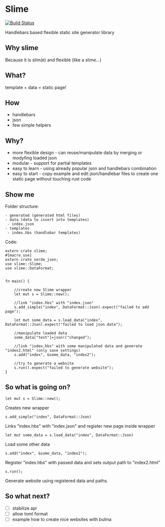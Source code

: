 # Slime
[![Build Status](https://travis-ci.org/jaroslaw-weber/slime.svg?branch=master)](https://travis-ci.org/jaroslaw-weber/slime)

Handlebars based flexible static site generator library

## Why slime
Because it is slim(e) and flexible (like a slime...)

## What?
template + data = static page!

## How
- handlebars
- json
- few simple helpers

## Why?
- more flexible design - can reuse/manipulate data by merging or modyfing loaded json
- modular - support for partial templates
- easy to learn - using already popular json and handlebars combination
- easy to start - copy example and edit json/handlebar files to create one static page without touching rust code

## Show me

Folder structure:

```
- generated (generated html files)
- data (data to insert into templates)
 - index.json
- templates
 - index.hbs (handlebar templates)

```

Code:

```
extern crate slime;
#[macro_use]
extern crate serde_json;
use slime::Slime;
use slime::DataFormat;


fn main() {

    //create new Slime wrapper
    let mut s = Slime::new();

    //link "index.hbs" with "index.json"
    s.add_simple("index", DataFormat::Json).expect("failed to add page");

    let mut some_data = s.load_data("index", DataFormat::Json).expect("failed to load json data");

    //manipulate loaded data
    some_data["test"]=json!("changed");

    //link "index.hbs" with some manipulated data and generate "index2.html" (only save settings)
    s.add("index", &some_data, "index2");

    //try to generate a website
    s.run().expect("failed to generate website");
}

```

## So what is going on?

```
let mut s = Slime::new();
```
Creates new wrapper


```
s.add_simple("index", DataFormat::Json)
```
Links "index.hbs" with "index.json" and register new page inside wrapper


```
let mut some_data = s.load_data("index", DataFormat::Json)
```
Load some other data

```
s.add("index", &some_data, "index2");
```
Register "index.hbs" with passed data and sets output path to "index2.html"

```
s.run();
```
Generate website using registered data and paths.


## So what next?
- [ ] stabilize api
- [ ] allow toml format
- [ ] example how to create nice websites with bulma
